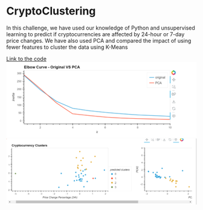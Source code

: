# CryptoClustering
In this challenge, we have used our knowledge of Python and unsupervised learning to predict if cryptocurrencies are affected by 24-hour or 7-day price changes. We have also used PCA and compared the impact of using fewer features to cluster the data using K-Means

[Link to the code](/Starter_Code/Crypto_Clustering.ipynb)
![Comparison between both data](screenshots/Screenshot%202024-01-15%20232946.png)
![clusters for both data](screenshots/Screenshot%202024-01-15%20233017.png)
